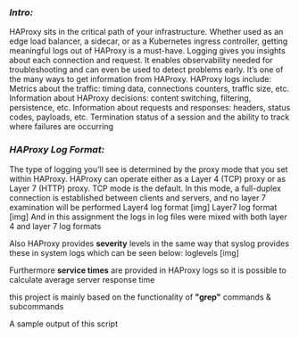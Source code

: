 *<h3> Intro: </h3>*
HAProxy sits in the critical path of your infrastructure. Whether used as an edge load balancer, a sidecar, or as a Kubernetes ingress controller, getting meaningful logs out of HAProxy is a must-have.
Logging gives you insights about each connection and request. It enables observability needed for troubleshooting and can even be used to detect problems early. It’s one of the many ways to get information from HAProxy.
HAProxy logs include:
Metrics about the traffic: timing data, connections counters, traffic size, etc.
Information about HAProxy decisions: content switching, filtering, persistence, etc.
Information about requests and responses: headers, status codes, payloads, etc.
Termination status of a session and the ability to track where failures are occurring

*<h3> HAProxy Log Format: </h3>*
The type of logging you’ll see is determined by the proxy mode that you set within HAProxy. HAProxy can operate either as a Layer 4 (TCP) proxy or as Layer 7 (HTTP) proxy. TCP mode is the default. In this mode, a full-duplex connection is established between clients and servers, and no layer 7 examination will be performed
Layer4 log format [img]
Layer7 log format [img]
And in this assignment the logs in log files were mixed with both layer 4 and layer 7 log formats 

Also HAProxy provides **severity** levels in the same way that syslog provides these in system logs which can be seen below:
loglevels [img]

Furthermore **service times** are provided in HAProxy logs so it is possible to calculate average server response time

this project is mainly based on the functionality of **"grep"** commands & subcommands 

A sample output of this script
